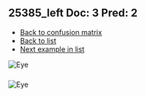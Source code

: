 ## 25385_left Doc: 3 Pred: 2
- [Back to confusion matrix](https://github.com/juliandewit/kaggle_retinopathy/blob/master/matrix.md)
- [Back to list](https://github.com/juliandewit/kaggle_retinopathy/blob/master/lists/32/list.md)
- [Next example in list](https://github.com/juliandewit/kaggle_retinopathy/blob/master/lists/32/25/25533_left.md)

![Eye](https://retinopaty.blob.core.windows.net/size1024/25385_left_3.jpeg)

### 

![Eye]()
